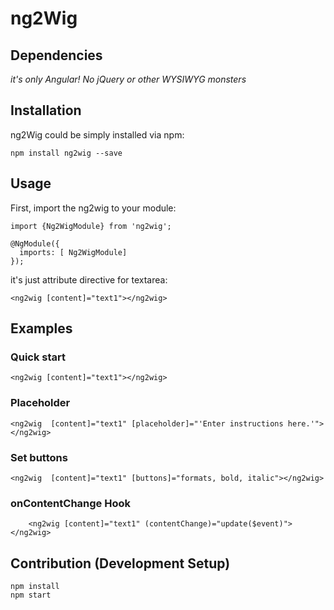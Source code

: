 ng2Wig
=====

## Dependencies

*it's only Angular! No jQuery or other WYSIWYG monsters*
 
 
## Installation

ng2Wig could be simply installed via npm:

    npm install ng2wig --save


## Usage

First, import the ng2wig to your module:

    import {Ng2WigModule} from 'ng2wig';
    
    @NgModule({
      imports: [ Ng2WigModule]
    });
   

it's just attribute directive for textarea:

    <ng2wig [content]="text1"></ng2wig>



## Examples

### Quick start

    <ng2wig [content]="text1"></ng2wig>

### Placeholder

    <ng2wig  [content]="text1" [placeholder]="'Enter instructions here.'"></ng2wig>


### Set buttons

    <ng2wig  [content]="text1" [buttons]="formats, bold, italic"></ng2wig>


### onContentChange Hook

        <ng2wig [content]="text1" (contentChange)="update($event)"></ng2wig>


## Contribution (Development Setup)

    npm install
    npm start


